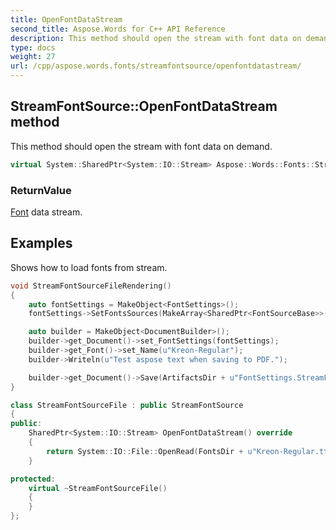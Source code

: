 ```yaml
---
title: OpenFontDataStream
second_title: Aspose.Words for C++ API Reference
description: This method should open the stream with font data on demand.
type: docs
weight: 27
url: /cpp/aspose.words.fonts/streamfontsource/openfontdatastream/
---
```

## StreamFontSource::OpenFontDataStream method


This method should open the stream with font data on demand.

```cpp
virtual System::SharedPtr<System::IO::Stream> Aspose::Words::Fonts::StreamFontSource::OpenFontDataStream()=0
```


### ReturnValue

[Font](../../../aspose.words/font/) data stream.

## Examples



Shows how to load fonts from stream. 
```cpp
void StreamFontSourceFileRendering()
{
    auto fontSettings = MakeObject<FontSettings>();
    fontSettings->SetFontsSources(MakeArray<SharedPtr<FontSourceBase>>({MakeObject<ExFontSettings::StreamFontSourceFile>()}));

    auto builder = MakeObject<DocumentBuilder>();
    builder->get_Document()->set_FontSettings(fontSettings);
    builder->get_Font()->set_Name(u"Kreon-Regular");
    builder->Writeln(u"Test aspose text when saving to PDF.");

    builder->get_Document()->Save(ArtifactsDir + u"FontSettings.StreamFontSourceFileRendering.pdf");
}

class StreamFontSourceFile : public StreamFontSource
{
public:
    SharedPtr<System::IO::Stream> OpenFontDataStream() override
    {
        return System::IO::File::OpenRead(FontsDir + u"Kreon-Regular.ttf");
    }

protected:
    virtual ~StreamFontSourceFile()
    {
    }
};
```

